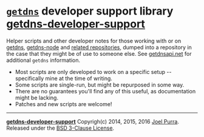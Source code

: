 # [`getdns`](https://getdnsapi.net/) developer support library [getdns-developer-support](https://github.com/joelpurra/getdns-developer-support)

Helper scripts and other developer notes for those working with or on [getdns](https://github.com/getdnsapi/getdns), [getdns-node](https://github.com/getdnsapi/getdns-node) and [related repositories](https://github.com/getdnsapi), dumped into a repository in the case that they might be of use to someone else. See [getdnsapi.net](https://getdnsapi.net/) for additional `getdns` information.

- Most scripts are only developed to work on a specific setup -- specifically mine at the time of writing.
- Some scripts are single-run, but might be repurposed in some way.
- There are no guarantees you'll find any of this useful, as documentation might be lacking.
- Patches and new scripts are welcome!



---

[**getdns-developer-support**](https://github.com/joelpurra/getdns-developer-support) Copyrigh(c) 2014, 2015, 2016 [Joel Purra](http://joelpurra.com/). Released under the [BSD 3-Clause License](https://opensource.org/licenses/BSD-3-Clause).
